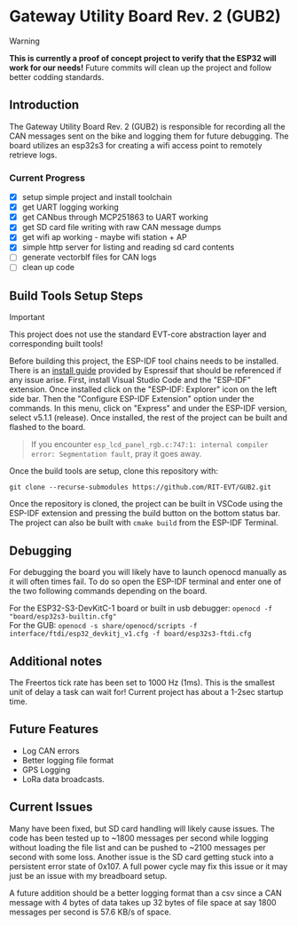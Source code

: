 # Gateway Utility Board Rev. 2 (GUB2)

> [!WARNING]
> **This is currently a proof of concept project to verify that the ESP32 will work for our needs!** Future commits will clean up the project and follow better codding standards.

## Introduction

The Gateway Utility Board Rev. 2 (GUB2) is responsible for recording all the CAN messages sent on the bike and logging them for future debugging. The board utilizes an esp32s3 for creating a wifi access point to remotely retrieve logs. 

### Current Progress
- [x] setup simple project and install toolchain
- [x] get UART logging working
- [x] get CANbus through MCP251863 to UART working
- [x] get SD card file writing with raw CAN message dumps
- [x] get wifi ap working - maybe wifi station + AP
- [x] simple http server for listing and reading sd card contents
- [ ] generate vectorblf files for CAN logs
- [ ] clean up code

## Build Tools Setup Steps
> [!IMPORTANT]
> This project does not use the standard EVT-core abstraction layer and corresponding built tools! 

Before building this project, the ESP-IDF tool chains needs to be installed. There is an [install guide](https://github.com/espressif/vscode-esp-idf-extension/blob/master/docs/tutorial/install.md) provided by Espressif that should be referenced if any issue arise. First, install Visual Studio Code and the "ESP-IDF" extension. Once installed click on the "ESP-IDF: Explorer" icon on the left side bar. Then the "Configure ESP-IDF Extension" option under the commands. In this menu, click on "Express" and under the ESP-IDF version, select v5.1.1 (release). Once installed, the rest of the project can be built and flashed to the board. 

> If you encounter `esp_lcd_panel_rgb.c:747:1: internal compiler error: Segmentation fault`, pray it goes away.

Once the build tools are setup, clone this repository with:
```
git clone --recurse-submodules https://github.com/RIT-EVT/GUB2.git
```
Once the repository is cloned, the project can be built in VSCode using the ESP-IDF extension and pressing the build button on the bottom status bar. The project can also be built with `cmake build` from the ESP-IDF Terminal.

## Debugging
For debugging the board you will likely have to launch openocd manually as it will often times fail. To do so open the ESP-IDF terminal and enter one of the two following commands depending on the board. 

For the ESP32-S3-DevKitC-1 board or built in usb debugger: 
`openocd -f "board/esp32s3-builtin.cfg"` \
For the GUB:
`openocd -s share/openocd/scripts -f interface/ftdi/esp32_devkitj_v1.cfg -f board/esp32s3-ftdi.cfg`

<!-- ## Project Structure -->

## Additional notes
The Freertos tick rate has been set to 1000 Hz (1ms). This is the smallest unit of delay a task can wait for! Current project has about a 1-2sec startup time.

## Future Features
- Log CAN errors
- Better logging file format
- GPS Logging 
- LoRa data broadcasts.

## Current Issues
Many have been fixed, but SD card handling will likely cause issues. The code has been tested up to ~1800 messages per second while logging without loading the file list and can be pushed to ~2100 messages per second with some loss. Another issue is the SD card getting stuck into a persistent error state of 0x107. A full power cycle may fix this issue or it may just be an issue with my breadboard setup. 

A future addition should be a better logging format than a csv since a CAN message with 4 bytes of data takes up 32 bytes of file space at say 1800 messages per second is 57.6 KB/s of space. 



<!-- The Board, must start up in an environment of less than 76 messages per second or the board will be stuck in a boot loop until the number of messages reduces below this limit. Once booted, the board can currently handle ~1700 messages per second before file writing. -->

<!-- ## Example folder contents -->

<!-- The project **sample_project** contains one source file in C language [main.c](main/main.c). The file is located in folder [main](main).

ESP-IDF projects are built using CMake. The project build configuration is contained in `CMakeLists.txt`
files that provide set of directives and instructions describing the project's source files and targets
(executable, library, or both). 

Below is short explanation of remaining files in the project folder.

```
├── CMakeLists.txt
├── main
│   ├── CMakeLists.txt
│   └── main.c
└── README.md                  This is the file you are currently reading
```
Additionally, the sample project contains Makefile and component.mk files, used for the legacy Make based build system. 
They are not used or needed when building with CMake and idf.py. -->
